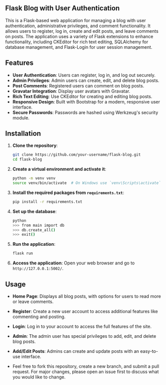 ## Flask Blog with User Authentication

This is a Flask-based web application for managing a blog with user authentication, administrative privileges, and comment functionality. It allows users to register, log in, create and edit posts, and leave comments on posts. The application uses a variety of Flask extensions to enhance functionality, including CKEditor for rich text editing, SQLAlchemy for database management, and Flask-Login for user session management.

## Features

- **User Authentication**: Users can register, log in, and log out securely.
- **Admin Privileges**: Admin users can create, edit, and delete blog posts.
- **Post Comments**: Registered users can comment on blog posts.
- **Gravatar Integration**: Display user avatars with Gravatar.
- **Rich Text Editing**: Use CKEditor for creating and editing blog posts.
- **Responsive Design**: Built with Bootstrap for a modern, responsive user interface.
- **Secure Passwords**: Passwords are hashed using Werkzeug's security module.

## Installation

1. **Clone the repository**:
    ```bash
    git clone https://github.com/your-username/flask-blog.git
    cd flask-blog
    ```

2. **Create a virtual environment and activate it**:
    ```bash
    python -m venv venv
    source venv/bin/activate  # On Windows use `venv\Scripts\activate`
    ```

3. **Install the required packages from `requirements.txt`**:
    ```bash
    pip install -r requirements.txt
    ```

4. **Set up the database**:
    ```bash
    python
    >>> from main import db
    >>> db.create_all()
    >>> exit()
    ```

5. **Run the application**:
    ```bash
    flask run
    ```

6. **Access the application**:
    Open your web browser and go to `http://127.0.0.1:5002/`.

## Usage

- **Home Page**: Displays all blog posts, with options for users to read more or leave comments.
- **Register**: Create a new user account to access additional features like commenting and posting.
- **Login**: Log in to your account to access the full features of the site.
- **Admin**: The admin user has special privileges to add, edit, and delete blog posts.
- **Add/Edit Posts**: Admins can create and update posts with an easy-to-use interface.

- Feel free to fork this repository, create a new branch, and submit a pull request. For major changes, please open an issue first to discuss what you would like to change.
